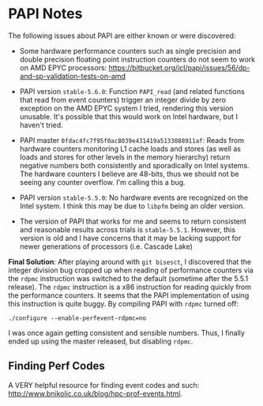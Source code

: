 # PAPI Notes

The following issues about PAPI are either known or were discovered:

- Some hardware performance counters such as single precision and double precision floating
    point instruction counters do not seem to work on AMD EPYC processors:
    <https://bitbucket.org/icl/papi/issues/56/dp-and-sp-validation-tests-on-amd>

- PAPI version `stable-5.6.0`: Function `PAPI_read` (and related functions that read from
    event counters) trigger an integer divide by zero exception on the AMD EPYC system I 
    tried, rendering this version unusable. It's possible that this would work on Intel 
    hardware, but I haven't tried.

- PAPI master `0fdac4fc7f95f0ac8039e431419a5133088911af`: Reads from hardware counters 
    monitoring L1 cache loads and stores (as well as loads and stores for other levels
    in the memory hierarchy) return negative numbers both consistently and sporadically on 
    Intel systems. The hardware counters I believe are 48-bits, thus we should not be seeing
    any counter overflow. I'm calling this a bug.

- PAPI version `stable-5.5.0`: No hardware events are recognized on the Intel system. 
    I think this may be due to `libpfm` being an older version.

- The version of PAPI that works for me and seems to return consistent and reasonable results
    across trials is `stable-5.5.1`. However, this version is old and I have concerns that
    it may be lacking support for newer generations of processors (i.e. Cascade Lake)    

**Final Solution**: After playing around with `git bisesct`, I discovered that the integer
division bug cropped up when reading of performance counters via the `rdpmc` instruction was
switched to the default (sometime after the 5.5.1 release). The `rdpmc` instruction is a
x86 instruction for reading quickly from the performance counters. It seems that the PAPI
implementation of using this instruction is quite buggy. By compiling PAPI with `rdpmc`
turned off:
```
./configure --enable-perfevent-rdpmc=no
```
I was once again getting consistent and sensible numbers. Thus, I finally ended up using
the master released, but disabling `rdpmc`.

## Finding Perf Codes

A VERY helpful resource for finding event codes and such: 
<http://www.bnikolic.co.uk/blog/hpc-prof-events.html>.
